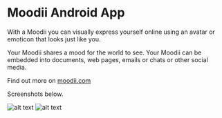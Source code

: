 # Moodii Android App
With a Moodii you can visually express yourself online using an avatar or emoticon that looks just like you.

Your Moodii shares a mood for the world to see. Your Moodii can be embedded into documents, web pages, emails or chats or other social media.

Find out more on [moodii.com](http://www.moodii.com)

Screenshots below. 

![alt text](http://www.moodii.com/images/screenshot_moodii.jpg "screentshot of moodii page")
![alt text](http://www.moodii.com/images/screenshot_edit2.jpg "screentshot of edit avatar page")
